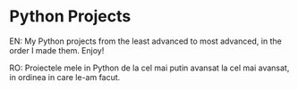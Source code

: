 # Python Projects 
EN:
My Python projects from the least advanced to most advanced, in the order I made them. Enjoy!

RO: 
Proiectele mele in Python de la cel mai putin avansat la cel mai avansat, in ordinea in care le-am facut.
